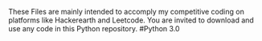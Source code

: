 These Files are mainly intended to accomply my competitive coding on  platforms like Hackerearth and Leetcode.
You are invited to download and use any code in this Python repository.
#Python 3.0 
